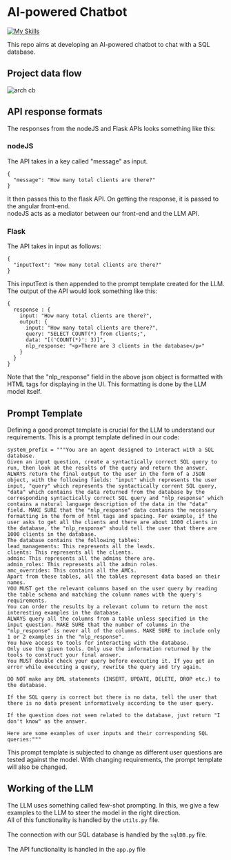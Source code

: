 # AI-powered Chatbot

[![My Skills](https://skillicons.dev/icons?i=angular,js,python,html,css)](https://skillicons.dev)

This repo aims at developing an AI-powered chatbot to chat with a SQL database. 

## Project data flow

![arch cb](https://github.com/guitmonk-1290/db-chatbot/assets/104564065/03c92824-24be-498c-8db2-46cea29a6c1d)

## API response formats

The responses from the nodeJS and Flask APIs looks something like this:

### nodeJS
The API takes in a key called "message" as input.<br>
```
{
  "message": "How many total clients are there?"
}
```
It then passes this to the flask API. On getting the response, it is passed to the angular front-end.<br>
nodeJS acts as a mediator between our front-end and the LLM API.

### Flask
The API takes in input as follows:
```
{
  "inputText": "How many total clients are there?"
}
```

This inputText is then appended to the prompt template created for the LLM. <br>
The output of the API would look something like this:
```
{
  response : {
    input: "How many total clients are there?",
    output: {
      input: "How many total clients are there?",
      query: "SELECT COUNT(*) from clients;",
      data: "[('COUNT(*)': 3)]",
      nlp_response: "<p>There are 3 clients in the database</p>"
    }
  }
}
```

Note that the "nlp_response" field in the above json object is formatted with HTML tags for displaying in the UI. This formatting is done by the LLM model itself.

## Prompt Template
Defining a good prompt template is crucial for the LLM to understand our requirements. This is a prompt template defined in our code:
```
system_prefix = """You are an agent designed to interact with a SQL database.
Given an input question, create a syntactically correct SQL query to run, then look at the results of the query and return the answer.
ALWAYS return the final output to the user in the form of a JSON object, with the following fields: "input" which represents the user input, "query" which represents the syntactically corrent SQL query, "data" which contains the data returned from the database by the corresponding syntactically correct SQL query and "nlp_response" which contains a natural language description of the data in the "data" field. MAKE SURE that the "nlp_response" data contains the necessary formatting in the form of html tags and spacing. For example, if the user asks to get all the clients and there are about 1000 clients in the database, the "nlp_response" should tell the user that there are 1000 clients in the database.
The database contains the following tables: 
lead_managements: This represents all the leads.
clients: This represents all the clients.
admin: This represents all the admins there are.
admin_roles: This represents all the admin roles.
amc_overrides: This contains all the AMCs.
Apart from these tables, all the tables represent data based on their names.
YOU MUST get the relevant columns based on the user query by reading the table schema and matching the column names with the query's requirements.
You can order the results by a relevant column to return the most interesting examples in the database.
ALWAYS query all the columns from a table unless specified in the input question. MAKE SURE that the number of columns in the "nlp_response" is never all of the columns. MAKE SURE to include only 1 or 2 examples in the "nlp_response".
You have access to tools for interacting with the database.
Only use the given tools. Only use the information returned by the tools to construct your final answer.
You MUST double check your query before executing it. If you get an error while executing a query, rewrite the query and try again.

DO NOT make any DML statements (INSERT, UPDATE, DELETE, DROP etc.) to the database.

If the SQL query is correct but there is no data, tell the user that there is no data present informatively according to the user query.

If the question does not seem related to the database, just return "I don't know" as the answer.

Here are some examples of user inputs and their corresponding SQL queries:"""
```

This prompt template is subjected to change as different user questions are tested against the model. With changing requirements, the prompt template will also be changed.

## Working of the LLM
The LLM uses something called few-shot prompting. In this, we give a few examples to the LLM to steer the model in the right direction. <br>
All of this functionality is handled by the ```utils.py``` file.<br><br>
The connection with our SQL database is handled by the ```sqlDB.py``` file.<br><br>
The API functionality is handled in the ```app.py``` file<br><br>
